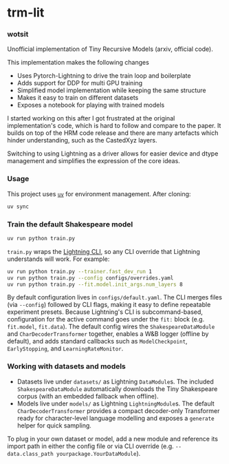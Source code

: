 # trm-lit


### wotsit
Unofficial implementation of Tiny Recursive Models (arxiv, official code).

This implementation makes the following changes
* Uses Pytorch-Lightning to drive the train loop and boilerplate
* Adds support for DDP for multi GPU training
* Simplified model implementation while keeping the same structure
* Makes it easy to train on different datasets
* Exposes a notebook for playing with trained models


I started working on this after I got frustrated at the original implementation's code,
which is hard to follow and compare to the paper. It builds on top of the HRM code release and there are many artefacts which hinder understanding, such as the CastedXyz layers. 

Switching to using Lightning as a driver allows for easier device and dtype management and simplifies the expression of the core ideas.

### Usage

This project uses [`uv`](https://docs.astral.sh/uv/) for environment management. After cloning:

```sh
uv sync
```

### Train the default Shakespeare model

```sh
uv run python train.py
```

`train.py` wraps the [Lightning CLI](https://lightning.ai/docs/pytorch/stable/cli/lightning_cli_advanced.html), so any CLI override that Lightning understands will work. For example:

```sh
uv run python train.py --trainer.fast_dev_run 1
uv run python train.py --config configs/overrides.yaml
uv run python train.py --fit.model.init_args.num_layers 8
```

By default configuration lives in `configs/default.yaml`. The CLI merges files (via `--config`) followed by CLI flags, making it easy to define repeatable experiment presets. Because Lightning's CLI is subcommand-based, configuration for the active command goes under the `fit:` block (e.g. `fit.model`, `fit.data`). The default config wires the `ShakespeareDataModule` and `CharDecoderTransformer` together, enables a W&B logger (offline by default), and adds standard callbacks such as `ModelCheckpoint`, `EarlyStopping`, and `LearningRateMonitor`.

### Working with datasets and models

- Datasets live under `datasets/` as Lightning `DataModule`s. The included `ShakespeareDataModule` automatically downloads the Tiny Shakespeare corpus (with an embedded fallback when offline).
- Models live under `models/` as Lightning `LightningModule`s. The default `CharDecoderTransformer` provides a compact decoder-only Transformer ready for character-level language modelling and exposes a `generate` helper for quick sampling.

To plug in your own dataset or model, add a new module and reference its import path in either the config file or via CLI override (e.g. `--data.class_path yourpackage.YourDataModule`).

